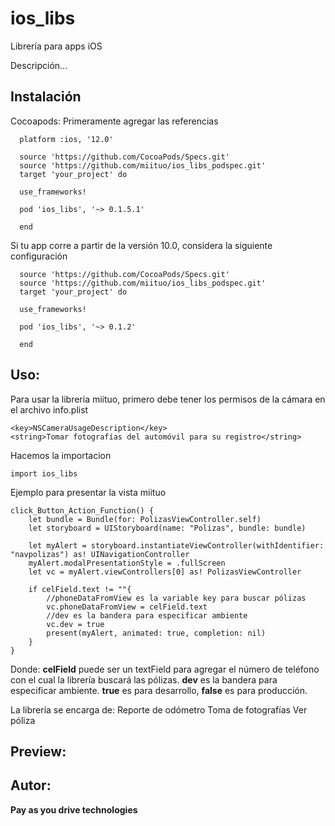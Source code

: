# ios_libs
Librería para apps iOS

Descripción...

## Instalación

Cocoapods: 
Primeramente agregar las referencias 
```
  platform :ios, '12.0'
  
  source 'https://github.com/CocoaPods/Specs.git'
  source 'https://github.com/miituo/ios_libs_podspec.git'
  target 'your_project' do

  use_frameworks!

  pod 'ios_libs', '~> 0.1.5.1'

  end
```

Si tu app corre a partir de la versión 10.0, considera la siguiente configuración
```  
  source 'https://github.com/CocoaPods/Specs.git'
  source 'https://github.com/miituo/ios_libs_podspec.git'
  target 'your_project' do

  use_frameworks!

  pod 'ios_libs', '~> 0.1.2'

  end
```

## Uso:

Para usar la librería miituo, primero debe tener los permisos de la cámara en el archivo info.plist
```
<key>NSCameraUsageDescription</key>
<string>Tomar fotografías del automóvil para su registro</string>
```

Hacemos la importacion

```
import ios_libs
```

Ejemplo para presentar la vista miituo
  
```
click_Button_Action_Function() {
    let bundle = Bundle(for: PolizasViewController.self)
    let storyboard = UIStoryboard(name: "Polizas", bundle: bundle)

    let myAlert = storyboard.instantiateViewController(withIdentifier: "navpolizas") as! UINavigationController
    myAlert.modalPresentationStyle = .fullScreen
    let vc = myAlert.viewControllers[0] as! PolizasViewController

    if celField.text != ""{
        //phoneDataFromView es la variable key para buscar pólizas
        vc.phoneDataFromView = celField.text
        //dev es la bandera para especificar ambiente
        vc.dev = true
        present(myAlert, animated: true, completion: nil)
    }
}
```  

Donde:
**celField** puede ser un textField para agregar el número de teléfono con el cual la librería buscará las pólizas.
**dev** es la bandera para especificar ambiente. **true** es para desarrollo, **false** es para producción.
  
  
La librería se encarga de:
Reporte de odómetro
Toma de fotografías 
Ver póliza 
  
## Preview:
  
## Autor: 
  
**Pay as you drive technologies**
